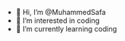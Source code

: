 - 👋 Hi, I’m @MuhammedSafa
- 👀 I’m interested in coding
- 🌱 I’m currently learning coding

<!---
MuhammedSafa/MuhammedSafa is a ✨ special ✨ repository because its `README.md` (this file) appears on your GitHub profile.
You can click the Preview link to take a look at your changes.
--->
